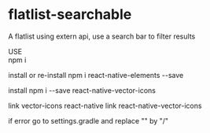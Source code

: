 # flatlist-searchable
A flatlist using extern api, use a search bar to filter results<br>

USE<br>
npm i

install or re-install
npm i react-native-elements --save

install
npm i --save react-native-vector-icons

link vector-icons
react-native link react-native-vector-icons

if error go to 
settings.gradle and replace "\" by "/"

